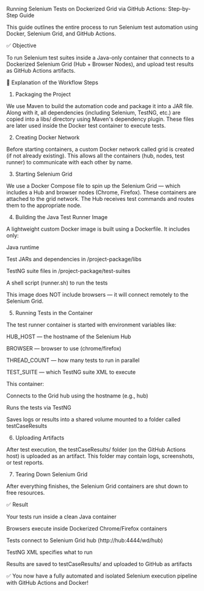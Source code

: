 Running Selenium Tests on Dockerized Grid via GitHub Actions: Step-by-Step Guide

This guide outlines the entire process to run Selenium test automation using Docker, Selenium Grid, and GitHub Actions.

✅ Objective

To run Selenium test suites inside a Java-only container that connects to a Dockerized Selenium Grid (Hub + Browser Nodes), and upload test results as GitHub Actions artifacts.

📘 Explanation of the Workflow Steps

1. Packaging the Project

We use Maven to build the automation code and package it into a JAR file. Along with it, all dependencies (including Selenium, TestNG, etc.) are copied into a libs/ directory using Maven's dependency plugin. These files are later used inside the Docker test container to execute tests.

2. Creating Docker Network

Before starting containers, a custom Docker network called grid is created (if not already existing). This allows all the containers (hub, nodes, test runner) to communicate with each other by name.

3. Starting Selenium Grid

We use a Docker Compose file to spin up the Selenium Grid — which includes a Hub and browser nodes (Chrome, Firefox). These containers are attached to the grid network. The Hub receives test commands and routes them to the appropriate node.

4. Building the Java Test Runner Image

A lightweight custom Docker image is built using a Dockerfile. It includes only:

Java runtime

Test JARs and dependencies in /project-package/libs

TestNG suite files in /project-package/test-suites

A shell script (runner.sh) to run the tests

This image does NOT include browsers — it will connect remotely to the Selenium Grid.

5. Running Tests in the Container

The test runner container is started with environment variables like:

HUB_HOST — the hostname of the Selenium Hub

BROWSER — browser to use (chrome/firefox)

THREAD_COUNT — how many tests to run in parallel

TEST_SUITE — which TestNG suite XML to execute

This container:

Connects to the Grid hub using the hostname (e.g., hub)

Runs the tests via TestNG

Saves logs or results into a shared volume mounted to a folder called testCaseResults

6. Uploading Artifacts

After test execution, the testCaseResults/ folder (on the GitHub Actions host) is uploaded as an artifact. This folder may contain logs, screenshots, or test reports.

7. Tearing Down Selenium Grid

After everything finishes, the Selenium Grid containers are shut down to free resources.

✅ Result

Your tests run inside a clean Java container

Browsers execute inside Dockerized Chrome/Firefox containers

Tests connect to Selenium Grid hub (http://hub:4444/wd/hub)

TestNG XML specifies what to run

Results are saved to testCaseResults/ and uploaded to GitHub as artifacts

✅ You now have a fully automated and isolated Selenium execution pipeline with GitHub Actions and Docker!

